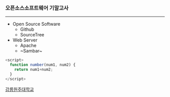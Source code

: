 ### 오픈소스소프트웨어 기말고사
---
+ Open Source Software
  - Github
  - SourceTree
+ Web Server
  - Apache
  - ~Sambar~

```javascript
<script>
  function number(num1, num2) {
    return num1+num2;
  }
</script>
```

[강릉원주대학교](https://www.gwnu.ac.kr/sites/kor/index.do)
